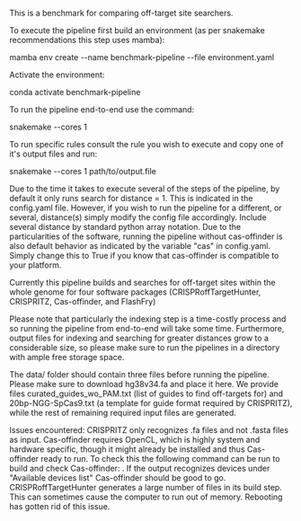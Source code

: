 This is a benchmark for comparing off-target site searchers. 

To execute the pipeline first build an environment (as per snakemake recommendations this step uses mamba):

mamba env create --name benchmark-pipeline --file environment.yaml

Activate the environment:

conda activate benchmark-pipeline

To run the pipeline end-to-end use the command:

snakemake --cores 1

To run specific rules consult the rule you wish to execute and copy one of it's output files and run:

snakemake --cores 1 path/to/output.file

Due to the time it takes to execute several of the steps of the pipeline, by default it only runs search for distance = 1. This is indicated in the config.yaml file. However, if you wish to run the pipeline for a different, or several, distance(s) simply modify the config file accordingly. Include several distance by standard python array notation. Due to the particularities of the software, running the pipeline without cas-offinder is also default behavior as indicated by the variable "cas" in config.yaml. Simply change this to True if you know that cas-offinder is compatible to your platform. 

Currently this pipeline builds and searches for off-target sites within the whole genome for four software packages (CRISPRoffTargetHunter, CRISPRITZ, Cas-offinder, and FlashFry)

Please note that particularly the indexing step is a time-costly process and so running the pipeline from end-to-end will take some time. Furthermore, output files for indexing and searching for greater distances grow to a considerable size, so please make sure to run the pipelines in a directory with ample free storage space. 

The data/ folder should contain three files before running the pipeline. Please make sure to download hg38v34.fa and place it here. We provide files curated_guides_wo_PAM.txt (list of guides to find off-targets for) and 20bp-NGG-SpCas9.txt (a template for guide format required by CRISPRITZ), while the rest of remaining required input files are generated. 

Issues encountered:
CRISPRITZ only recognizes .fa files and not .fasta files as input.
Cas-offinder requires OpenCL, which is highly system and hardware specific, though it might already be installed and thus Cas-offinder ready to run. To check this the following command can be run to build and check Cas-offinder: . If the output recognizes devices under "Available devices list" Cas-offinder should be good to go. 
CRISPRoffTargetHunter generates a large number of files in its build step. This can sometimes cause the computer to run out of memory. Rebooting has gotten rid of this issue. 


